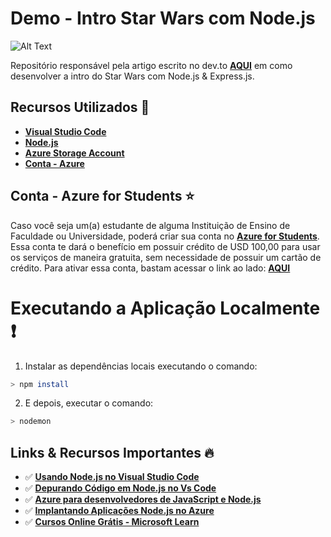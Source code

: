 # Demo - Intro Star Wars com Node.js

![Alt Text](https://s5.gifyu.com/images/star-wars.gif)

Repositório responsável pela artigo escrito no dev.to **[AQUI]()** em como desenvolver a intro do Star Wars com Node.js & Express.js.

## Recursos Utilizados 🚀

* **[Visual Studio Code](https://code.visualstudio.com/?WT.mc_id=faceapinodejs-github-gllemos)**
* **[Node.js](https://nodejs.org/en/)**
* **[Azure Storage Account](https://azure.microsoft.com/pt-br/services/storage/?WT.mc_id=introstarwars-github-gllemos)**
* **[Conta - Azure](https://azure.microsoft.com/pt-br/?WT.mc_id=introstarwars-github-gllemos)**

## Conta - Azure for Students ⭐️

Caso você seja um(a) estudante de alguma Instituição de Ensino de Faculdade ou Universidade, poderá criar sua conta no **[Azure for Students](https://azure.microsoft.com/pt-br/free/students/?WT.mc_id=introstarwars-github-gllemos)**. Essa conta te dará o benefício em possuir crédito de USD 100,00 para usar os serviços de maneira gratuita, sem necessidade de possuir um cartão de crédito. Para ativar essa conta, bastam acessar o link ao lado: **[AQUI](https://azure.microsoft.com/pt-br/free/students/?WT.mc_id=introstarwars-github-gllemos)**

# Executando a Aplicação Localmente ❗️

1. Instalar as dependências locais executando o comando:

```bash
> npm install
```

2. E depois, executar o comando:

```bash
> nodemon
```

## Links & Recursos Importantes 🔥

* ✅ **[Usando Node.js no Visual Studio Code](https://code.visualstudio.com/docs/nodejs/nodejs-tutorial?WT.mc_id=introstarwars-github-gllemos)**
* ✅ **[Depurando Código em Node.js no Vs Code](https://code.visualstudio.com/docs/nodejs/nodejs-debugging?WT.mc_id=introstarwars-github-gllemos)**
* ✅ **[Azure para desenvolvedores de JavaScript e Node.js](https://docs.microsoft.com/javascript/azure/?view=azure-node-latest&WT.mc_id=introstarwars-github-gllemos)**
* ✅ **[Implantando Aplicações Node.js no Azure](https://code.visualstudio.com/docs/azure/deployment?WT.mc_id=introstarwars-github-gllemos)**
* ✅ **[Cursos Online Grátis - Microsoft Learn](https://docs.microsoft.com/learn/?WT.mc_id=introstarwars-github-gllemos)**

